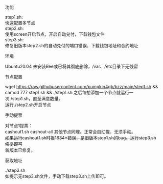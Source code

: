 
功能

step1.sh:  
快速配置多节点  
step2.sh:  
使用screen开启节点，开启自动兑付，下载钱包文件  
step3.sh:  
修复旧版本step2.sh的自动兑付的端口错误，下载钱包地址和合约地址  

环境

Ubuntu20.04
未安装Bee或已将其彻底删除，/var、/etc目录下无残留


节点配置  

wget https://raw.githubusercontent.com/pumpkin4gb/bzz/main/step1.sh && chmod 777 step1.sh && ./step1.sh
之后每想添加一个节点就运行一次./step1.sh，直至满意数量。  
运行./step2.sh开启节点  

手动提票  

对节点1提票：  
cashout1.sh cashout-all
其他节点同理。正常会自动提，无须手动。  
~~如果运行cashout1.sh时报1634+错误，是旧版本step1.sh的bug。运行step3.sh修复即可~~  
新版本已修复。

获取地址  

./step3.sh  
如提示无step3.sh文件，手动下载step3.sh上传即可。
